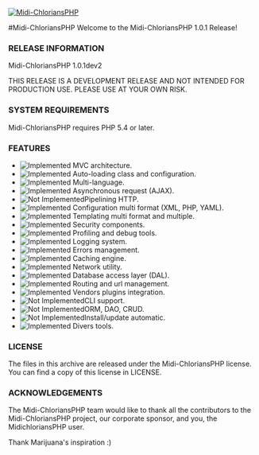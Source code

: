 [![Midi-ChloriansPHP](http://img15.hostingpics.net/pics/582569MidichloriansPHP.png)](http://www.midichlorians-php.fr.ht/)

#Midi-ChloriansPHP
Welcome to the Midi-ChloriansPHP 1.0.1 Release! 

### RELEASE INFORMATION

Midi-ChloriansPHP 1.0.1dev2

THIS RELEASE IS A DEVELOPMENT RELEASE AND NOT INTENDED FOR PRODUCTION USE.
PLEASE USE AT YOUR OWN RISK.

### SYSTEM REQUIREMENTS

Midi-ChloriansPHP requires PHP 5.4 or later. 

### FEATURES

* ![Implemented](http://www.allmysms.com/_media/pictures/icons/iconeValid.png) MVC architecture.
* ![Implemented](http://www.allmysms.com/_media/pictures/icons/iconeValid.png) Auto-loading class and configuration.
* ![Implemented](http://www.allmysms.com/_media/pictures/icons/iconeValid.png) Multi-language.
* ![Implemented](http://www.allmysms.com/_media/pictures/icons/iconeValid.png) Asynchronous request (AJAX).
* ![Not Implemented](http://www.novatis.tn/wp-content/themes/novatis/images/shortcode_icon/cross.png)Pipelining HTTP.
* ![Implemented](http://www.allmysms.com/_media/pictures/icons/iconeValid.png) Configuration multi format (XML, PHP, YAML).
* ![Implemented](http://www.allmysms.com/_media/pictures/icons/iconeValid.png) Templating multi format and multiple.
* ![Implemented](http://www.allmysms.com/_media/pictures/icons/iconeValid.png) Security components.
* ![Implemented](http://www.allmysms.com/_media/pictures/icons/iconeValid.png) Profiling and debug tools.
* ![Implemented](http://www.allmysms.com/_media/pictures/icons/iconeValid.png) Logging system.
* ![Implemented](http://www.allmysms.com/_media/pictures/icons/iconeValid.png) Errors management.
* ![Implemented](http://www.allmysms.com/_media/pictures/icons/iconeValid.png) Caching engine.
* ![Implemented](http://www.allmysms.com/_media/pictures/icons/iconeValid.png) Network utility.
* ![Implemented](http://www.allmysms.com/_media/pictures/icons/iconeValid.png) Database access layer (DAL).
* ![Implemented](http://www.allmysms.com/_media/pictures/icons/iconeValid.png) Routing and url management.
* ![Implemented](http://www.allmysms.com/_media/pictures/icons/iconeValid.png) Vendors plugins integration.
* ![Not Implemented](http://www.novatis.tn/wp-content/themes/novatis/images/shortcode_icon/cross.png)CLI support.
* ![Not Implemented](http://www.novatis.tn/wp-content/themes/novatis/images/shortcode_icon/cross.png)ORM, DAO, CRUD.
* ![Not Implemented](http://www.novatis.tn/wp-content/themes/novatis/images/shortcode_icon/cross.png)Install/update automatic.
* ![Implemented](http://www.allmysms.com/_media/pictures/icons/iconeValid.png) Divers tools.

### LICENSE

The files in this archive are released under the Midi-ChloriansPHP license.
You can find a copy of this license in LICENSE.

### ACKNOWLEDGEMENTS

The Midi-ChloriansPHP team would like to thank all the contributors to the Midi-ChloriansPHP 
project, our corporate sponsor, and you, the MidichloriansPHP user.

Thank Marijuana's inspiration :)
